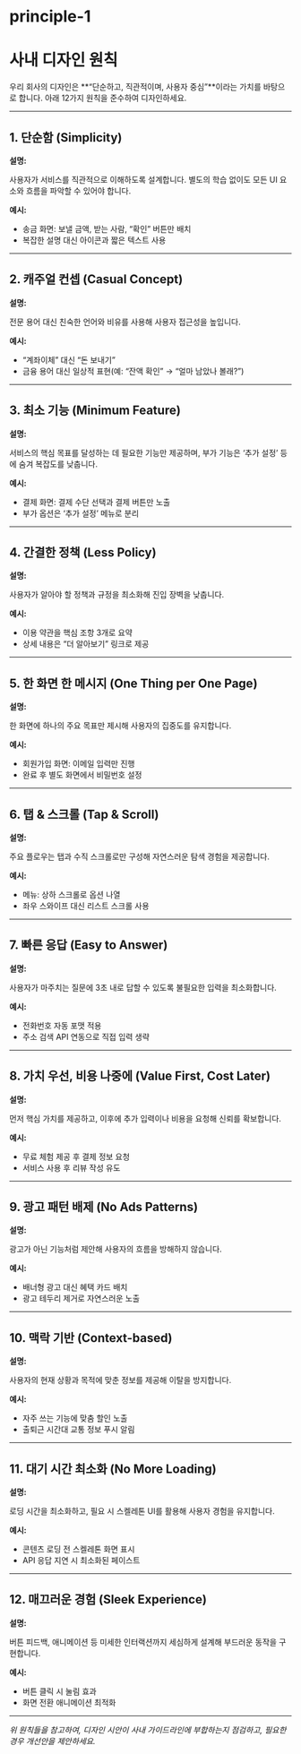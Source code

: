 # principle-1

# 사내 디자인 원칙

우리 회사의 디자인은 **“단순하고, 직관적이며, 사용자 중심”**이라는 가치를 바탕으로 합니다. 아래 12가지 원칙을 준수하여 디자인하세요.

---

## 1. 단순함 (Simplicity)

**설명:**

사용자가 서비스를 직관적으로 이해하도록 설계합니다. 별도의 학습 없이도 모든 UI 요소와 흐름을 파악할 수 있어야 합니다.

**예시:**

- 송금 화면: 보낼 금액, 받는 사람, “확인” 버튼만 배치
- 복잡한 설명 대신 아이콘과 짧은 텍스트 사용

---

## 2. 캐주얼 컨셉 (Casual Concept)

**설명:**

전문 용어 대신 친숙한 언어와 비유를 사용해 사용자 접근성을 높입니다.

**예시:**

- “계좌이체” 대신 “돈 보내기”
- 금융 용어 대신 일상적 표현(예: “잔액 확인” → “얼마 남았나 볼래?”)

---

## 3. 최소 기능 (Minimum Feature)

**설명:**

서비스의 핵심 목표를 달성하는 데 필요한 기능만 제공하며, 부가 기능은 ‘추가 설정’ 등에 숨겨 복잡도를 낮춥니다.

**예시:**

- 결제 화면: 결제 수단 선택과 결제 버튼만 노출
- 부가 옵션은 ‘추가 설정’ 메뉴로 분리

---

## 4. 간결한 정책 (Less Policy)

**설명:**

사용자가 알아야 할 정책과 규정을 최소화해 진입 장벽을 낮춥니다.

**예시:**

- 이용 약관을 핵심 조항 3개로 요약
- 상세 내용은 “더 알아보기” 링크로 제공

---

## 5. 한 화면 한 메시지 (One Thing per One Page)

**설명:**

한 화면에 하나의 주요 목표만 제시해 사용자의 집중도를 유지합니다.

**예시:**

- 회원가입 화면: 이메일 입력만 진행
- 완료 후 별도 화면에서 비밀번호 설정

---

## 6. 탭 & 스크롤 (Tap & Scroll)

**설명:**

주요 플로우는 탭과 수직 스크롤로만 구성해 자연스러운 탐색 경험을 제공합니다.

**예시:**

- 메뉴: 상하 스크롤로 옵션 나열
- 좌우 스와이프 대신 리스트 스크롤 사용

---

## 7. 빠른 응답 (Easy to Answer)

**설명:**

사용자가 마주치는 질문에 3초 내로 답할 수 있도록 불필요한 입력을 최소화합니다.

**예시:**

- 전화번호 자동 포맷 적용
- 주소 검색 API 연동으로 직접 입력 생략

---

## 8. 가치 우선, 비용 나중에 (Value First, Cost Later)

**설명:**

먼저 핵심 가치를 제공하고, 이후에 추가 입력이나 비용을 요청해 신뢰를 확보합니다.

**예시:**

- 무료 체험 제공 후 결제 정보 요청
- 서비스 사용 후 리뷰 작성 유도

---

## 9. 광고 패턴 배제 (No Ads Patterns)

**설명:**

광고가 아닌 기능처럼 제안해 사용자의 흐름을 방해하지 않습니다.

**예시:**

- 배너형 광고 대신 혜택 카드 배치
- 광고 테두리 제거로 자연스러운 노출

---

## 10. 맥락 기반 (Context-based)

**설명:**

사용자의 현재 상황과 목적에 맞춘 정보를 제공해 이탈을 방지합니다.

**예시:**

- 자주 쓰는 기능에 맞춤 할인 노출
- 출퇴근 시간대 교통 정보 푸시 알림

---

## 11. 대기 시간 최소화 (No More Loading)

**설명:**

로딩 시간을 최소화하고, 필요 시 스켈레톤 UI를 활용해 사용자 경험을 유지합니다.

**예시:**

- 콘텐츠 로딩 전 스켈레톤 화면 표시
- API 응답 지연 시 최소화된 페이스트

---

## 12. 매끄러운 경험 (Sleek Experience)

**설명:**

버튼 피드백, 애니메이션 등 미세한 인터랙션까지 세심하게 설계해 부드러운 동작을 구현합니다.

**예시:**

- 버튼 클릭 시 눌림 효과
- 화면 전환 애니메이션 최적화

---

*위 원칙들을 참고하여, 디자인 시안이 사내 가이드라인에 부합하는지 점검하고, 필요한 경우 개선안을 제안하세요.*